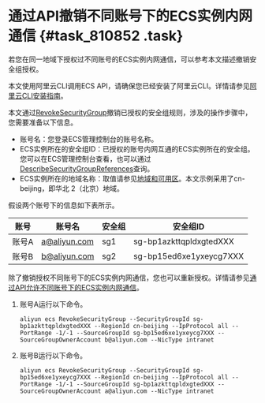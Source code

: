 # 通过API撤销不同账号下的ECS实例内网通信 {#task_810852 .task}

若您在同一地域下授权过不同账号的ECS实例内网通信，可以参考本文描述撤销安全组授权。

本文使用阿里云CLI调用ECS API，请确保您已经安装了阿里云CLI。详情请参见[阿里云CLI安装指南](../../../../intl.zh-CN/安装指南/简介.md#)。

本文通过[RevokeSecurityGroup](../../../../intl.zh-CN/API参考/安全组/RevokeSecurityGroup.md#)撤销已授权的安全组规则，涉及的操作步骤中，您需要准备以下信息。

-   账号名：您登录ECS管理控制台的账号名称。
-   ECS实例所在的安全组ID：已授权的账号内网互通的ECS实例所在的安全组。您可以在ECS管理控制台查看，也可以通过[DescribeSecurityGroupReferences](../../../../intl.zh-CN/API参考/安全组/DescribeSecurityGroupReferences.md#)查询。
-   ECS实例所在的地域名称：取值请参见[地域和可用区](../../../../intl.zh-CN/通用参考/地域和可用区.md#)。本文示例采用了cn-beijing，即华北 2（北京）地域。

假设两个账号下的信息如下表所示。

|账号|账号名|安全组|安全组ID|
|--|---|---|-----|
|账号A|a@aliyun.com|sg1|sg-bp1azkttqpldxgtedXXX|
|账号B|b@aliyun.com|sg2|sg-bp15ed6xe1yxeycg7XXX|

除了撤销授权不同账号下的ECS实例内网通信，您也可以重新授权。详情请参见[通过API允许不同账号下的ECS实例内网通信](intl.zh-CN/最佳实践/安全/通过API允许不同账号下的ECS实例内网通信.md#)。

1.  账号A运行以下命令。 

    ``` {#codeblock_mtf_6ex_ila}
    aliyun ecs RevokeSecurityGroup --SecurityGroupId sg-bp1azkttqpldxgtedXXX --RegionId cn-beijing --IpProtocol all --PortRange -1/-1 --SourceGroupId sg-bp15ed6xe1yxeycg7XXX --SourceGroupOwnerAccount b@aliyun.com --NicType intranet
    ```

2.  账号B运行以下命令。 

    ``` {#codeblock_2dl_w8z_o1k}
    aliyun ecs RevokeSecurityGroup --SecurityGroupId sg-bp15ed6xe1yxeycg7XXX --RegionId cn-beijing --IpProtocol all --PortRange -1/-1 --SourceGroupId sg-bp1azkttqpldxgtedXXX --SourceGroupOwnerAccount a@aliyun.com --NicType intranet
    ```


